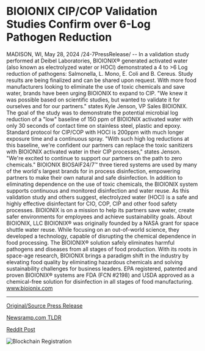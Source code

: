 # BIOIONIX CIP/COP Validation Studies Confirm over 6-Log Pathogen Reduction

MADISON, WI, May 28, 2024 /24-7PressRelease/ -- In a validation study performed at Deibel Laboratories, BIOIONIX® generated activated water (also known as electrolyzed water or HOCl) demonstrated a 4 to >6 Log reduction of pathogens: Salmonella, L. Mono, E. Coli and B. Cereus. Study results are being finalized and can be shared upon request.  With more food manufacturers looking to eliminate the use of toxic chemicals and save water, brands have been urging BIOIONIX to expand to CIP. "We knew it was possible based on scientific studies, but wanted to validate it for ourselves and for our partners." states Kyle Jenson, VP Sales BIOIONIX.  The goal of the study was to demonstrate the potential microbial log reduction of a "low" baseline of 150 ppm of BIOIONIX activated water with only 30 seconds of contact time on stainless steel, plastic and epoxy. Standard protocol for CIP/COP with HOCl is 200ppm with much longer exposure time and a continuous spray. "With such high log reductions at this baseline, we're confident our partners can replace the toxic sanitizers with BIOIONIX activated water in their CIP processes," states Jenson. "We're excited to continue to support our partners on the path to zero chemicals."  BIOIONIX BIOSAIF24/7™ three tiered systems are used by many of the world's largest brands for in process disinfection, empowering partners to make their own natural and safe disinfection. In addition to eliminating dependence on the use of toxic chemicals, the BIOIONIX system supports continuous and monitored disinfection and water reuse. As this validation study and others suggest, electrolyzed water (HOCl) is a safe and highly effective disinfectant for CIO, COP, CIP and other food safety processes. BIOIONIX is on a mission to help its partners save water, create safer environments for employees and achieve sustainability goals.  About BIOIONIX, LLC  BIOIONIX® was originally founded by a NASA grant for space shuttle water reuse. While focusing on an out-of-world science, they developed a technology, capable of disrupting the chemical dependence in food processing. The BIOIONIX® solution safely eliminates harmful pathogens and diseases from all stages of food production. With its roots in space-age research, BIOIONIX brings a paradigm shift in the industry by elevating food quality by eliminating hazardous chemicals and solving sustainability challenges for business leaders. EPA registered, patented and proven BIOIONIX® systems are FDA (FCN #2198) and USDA approved as a chemical-free solution for disinfection in all stages of food manufacturing. www.bioionix.com 

---

[Original/Source Press Release](https://www.24-7pressrelease.com/press-release/511190/bioionix-cipcop-validation-studies-confirm-over-6-log-pathogen-reduction)
                    

[Newsramp.com TLDR](None) 



[Reddit Post](https://www.reddit.com/r/newsramp/comments/1d2dj20/bioionix_activated_water_study_shows_significant/) 



![Blockchain Registration](https://cdn.newsramp.app/24-7PressRelease/qrcode/245/28/apex0jez.webp)